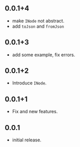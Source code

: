 ## 0.0.1+4

* make `INode` not abstract.
* add `toJson` and `fromJson`

## 0.0.1+3

* add some example, fix errors.

## 0.0.1+2

* Introduce `INode`.

## 0.0.1+1

* Fix and new features.

## 0.0.1

* initial release.
